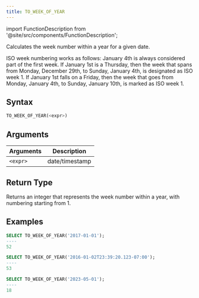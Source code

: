 ```yaml
---
title: TO_WEEK_OF_YEAR
---
```

import FunctionDescription from '@site/src/components/FunctionDescription';

<FunctionDescription description="Introduced or updated: v1.2.151"/>

Calculates the week number within a year for a given date.

ISO week numbering works as follows: January 4th is always considered part of the first week. If January 1st is a Thursday, then the week that spans from Monday, December 29th, to Sunday, January 4th, is designated as ISO week 1. If January 1st falls on a Friday, then the week that goes from Monday, January 4th, to Sunday, January 10th, is marked as ISO week 1.

## Syntax

```sql
TO_WEEK_OF_YEAR(<expr>)
```

## Arguments

| Arguments | Description    |
|-----------|----------------|
| `<expr>`  | date/timestamp |

## Return Type

Returns an integer that represents the week number within a year, with numbering starting from 1.

## Examples

```sql
SELECT TO_WEEK_OF_YEAR('2017-01-01');
----
52

SELECT TO_WEEK_OF_YEAR('2016-01-02T23:39:20.123-07:00');
----
53

SELECT TO_WEEK_OF_YEAR('2023-05-01');
----
18
```
